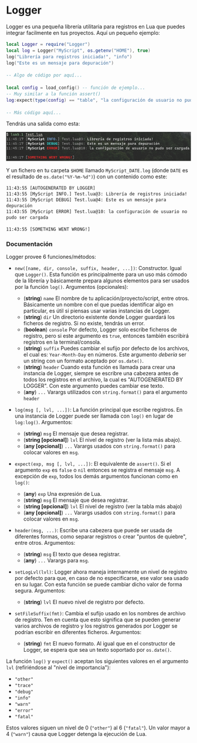 # Logger

Logger es una pequeña librería utilitaria para registros en Lua que puedes integrar facilmente en tus proyectos.
Aquí un pequeño ejemplo:

```lua
local Logger = require("Logger")
local log = Logger("MyScript", os.getenv("HOME"), true)
log("Librería para registros iniciada!", "info")
log("Este es un mensaje para depuración")

-- Algo de código por aquí...

local config = load_config() -- función de ejemplo...
-- Muy similar a la función assert()
log:expect(type(config) == "table", "la configuración de usuario no pudo ser cargada")

-- Más código aquí...
```

Tendrás una salida como esta:

![Capture 1](capture_es.png)

Y un fichero en tu carpeta `$HOME` llamado `MyScript_DATE.log` (donde `DATE` es el resultado de `os.date("%Y-%m-%d")`) con un contenido como este:

```
11:43:55 [AUTOGENERATED BY LOGGER]
11:43:55 [MyScript INFO.] Test.lua@3: Librería de registros iniciada!
11:43:55 [MyScript DEBUG] Test.lua@4: Este es un mensaje para depuración
11:43:55 [MyScript ERROR] Test.lua@10: la configuración de usuario no pudo ser cargada

11:43:55 [SOMETHING WENT WRONG!]
```

### Documentación

Logger provee 6 funciones/métodos:

  * `new([name, dir, console, suffix, header, ...])`: Constructor. Igual que `Logger()`. Esta función es principalmente para un uso más cómodo de la librería y básicamente prepara algunos elementos para ser usados por la función `log()`. Argumentos (opcionales):
    * (__string__) `name` El nombre de tu aplicación/proyecto/script, entre otros. Básicamente un nombre con el que puedas identificar algo en particular, es útil si piensas usar varias instancias de Logger.
    * (__string__) `dir` Un directorio existente donde Logger guardará los ficheros de registro. Si no existe, tendrás un error.
    * (__boolean__) `console` Por defecto, Logger solo escribe ficheros de registro, pero si este argumento es `true`, entonces también escribirá registros en la terminal/consola.
    * (__string__) `suffix` Puedes cambiar el sufijo por defecto de los archivos, el cual es: `Year-Month-Day` en números. Este argumento _debería_ ser un string con un formato aceptado por `os.date()`.
    * (__string__) `header` Cuando esta función es llamada para crear una instancia de Logger, siempre se escribre una cabezera antes de todos los registros en el archivo, la cual es "AUTOGENERATED BY LOGGER". Con este argumento puedes cambiar ese texto.
    * (__any__) `...` Varargs utilizados con `string.format()` para el argumento `header`

  * `log(msg [, lvl, ...])`: La función principal que escribe registros. En una instancia de Logger puede ser llamada con `log()` en lugar de `log:log()`. Argumentos:
    * (__string__) `msg` El mensaje que desea registrar.
    * (__string [opcional]__) `lvl` El nivel de registro (ver la lista más abajo).
    * (__any [opcional]__) `...` Varargs usados con `string.format()` para colocar valores en `msg`.

  * `expect(exp, msg [, lvl, ...])`: El equivalente de `assert()`. Si el argumento `exp` es `false` o `nil` entonces se registra el mensaje `msg`. A excepción de `exp`, todos los demás argumentos funcionan como en `log()`:
    * (__any__) `exp` Una expresión de Lua.
    * (__string__) `msg` El mensaje que desea registrar.
    * (__string [opcional]__) `lvl` El nivel de registro (ver la tabla más abajo)
    * (__any [opcional]__) `...` Varargs usados con `string.format()` para colocar valores en `msg`.

  * `header(msg, ...)`: Escribe una cabezera que puede ser usada de diferentes formas, como separar registros o crear "puntos de quiebre", entre otros. Argumentos:
    * (__string__) `msg` El texto que desea registrar.
    * (__any__) `...` Varargs para `msg`.

  * `setLogLvl(lvl)`: Logger ahora maneja internamente un nivel de registro por defecto para que, en caso de no especificarse, ese valor sea usado en su lugar. Con esta función se puede cambiar dicho valor de forma segura.
  Argumentos:
    * (__string__) `lvl` El nuevo nivel de registro por defecto.

  * `setFileSuffix(fmt)`: Cambia el sufijo usado en los nombres de archivo de registro. Ten en cuenta que esto significa que se pueden generar varios archivos de registro y los registros generados por Logger se podrían escribir en diferentes ficheros. Argumentos:
    * (__string__) `fmt` El nuevo formato. Al igual que en el constructor de Logger, se espera que sea un texto soportado por `os.date()`.

La función `log()` y `expect()` aceptan los siguientes valores en el argumento `lvl` (refiriéndose al "nivel de importancia"):

  * `"other"`
  * `"trace"`
  * `"debug"`
  * `"info"`
  * `"warn"`
  * `"error"`
  * `"fatal"`

Estos valores siguen un nivel de 0 (`"other"`) al 6 (`"fatal"`). Un valor mayor a 4 (`"warn"`) causa que Logger detenga la ejecución de Lua.